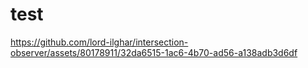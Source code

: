 # test

https://github.com/lord-ilghar/intersection-observer/assets/80178911/32da6515-1ac6-4b70-ad56-a138adb3d6df

